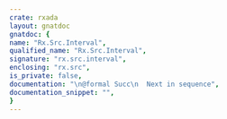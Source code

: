 ```yaml
---
crate: rxada
layout: gnatdoc
gnatdoc: {
name: "Rx.Src.Interval",
qualified_name: "Rx.Src.Interval",
signature: "rx.src.interval",
enclosing: "rx.src",
is_private: false,
documentation: "\n@formal Succ\n  Next in sequence",
documentation_snippet: "",
}
---
```

